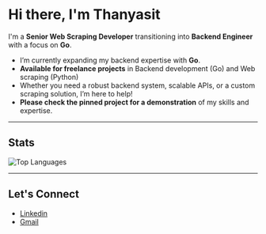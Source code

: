 # Hi there, I'm Thanyasit 

I'm a **Senior Web Scraping Developer** transitioning into **Backend Engineer** with a focus on **Go**. 

- I’m currently expanding my backend expertise with **Go**.
- **Available for freelance projects** in Backend development (Go) and Web scraping (Python)
- Whether you need a robust backend system, scalable APIs, or a custom scraping solution, I’m here to help!
- **Please check the pinned project for a demonstration** of my skills and expertise.

---

## Stats

![Top Languages](https://github-readme-stats.vercel.app/api/top-langs/?username=opplieam&theme=dark&hide=Jupyter%20Notebook&size_weight=0.5&count_weight=0.5)

---

## Let's Connect

- [Linkedin](https://www.linkedin.com/in/thanyasit-l/)
- [Gmail](mailto:opp.thanyasit@gmail.com)


